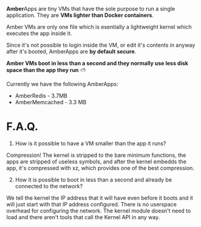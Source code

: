 **Amber**Apps are tiny VMs that have the sole purpose to run a single application. They are **VMs lighter than Docker containers**.

Amber VMs are only one file which is esentially a lightweight kernel which executes the app inside it.

Since it's not possible to login inside the VM, or edit it's contents in anyway after it's booted, AmberApps are **by default secure**.

**Amber VMs boot in less than a second and they normally use less disk space than the app they run** ⛅

Currently we have the following AmberApps:

+ AmberRedis	- 3.7MB
+ AmberMemcached	- 3.3 MB

# F.A.Q.

1. How is it possible to have a VM smaller than the app it runs?

  Compression! The kernel is stripped to the bare minimum functions, the apps are stripped of useless symbols, and after the kernel embedds the app, it's compressed with xz, which provides one of the best compression.

2. How it is possible to boot in less than a second and already be connected to the network?

  We tell the kernel the IP address that it will have even before it boots and it will just start with that IP address configured. There is no userspace overhead for configuring the network. The kernel module doesn't need to load and there aren't tools that call the Kernel API in any way.

